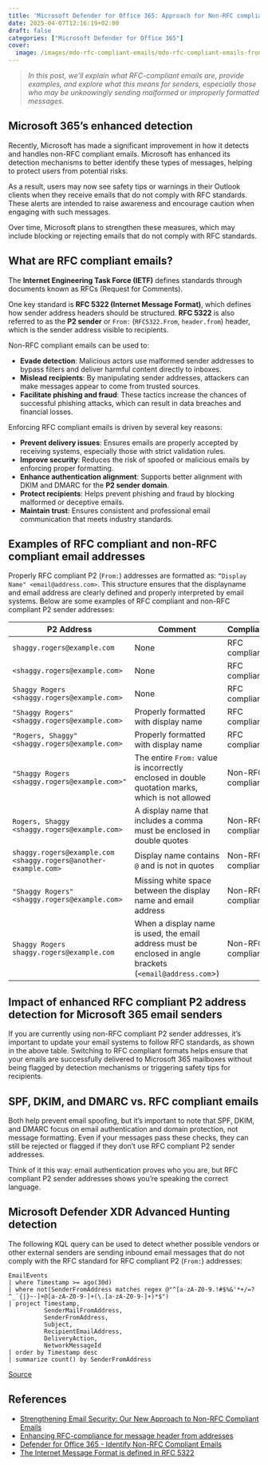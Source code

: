 ```yaml
---
title: 'Microsoft Defender for Office 365: Approach for Non-RFC compliant emails'
date: 2025-04-07T12:16:19+02:00
draft: false
categories: ["Microsoft Defender for Office 365"]
cover: 
  image: /images/mdo-rfc-compliant-emails/mdo-rfc-compliant-emails-front.png
---
```


> _In this post, we’ll explain what RFC-compliant emails are, provide examples, and explore what this means for senders, especially those who may be unknowingly sending malformed or improperly formatted messages._

## Microsoft 365’s enhanced detection
Recently, Microsoft has made a significant improvement in how it detects and handles non-RFC compliant emails. Microsoft has enhanced its detection mechanisms to better identify these types of messages, helping to protect users from potential risks.

As a result, users may now see safety tips or warnings in their Outlook clients when they receive emails that do not comply with RFC standards. These alerts are intended to raise awareness and encourage caution when engaging with such messages.

Over time, Microsoft plans to strengthen these measures, which may include blocking or rejecting emails that do not comply with RFC standards. 

## What are RFC compliant emails?
The **Internet Engineering Task Force (IETF)** defines standards through documents known as RFCs (Request for Comments).

One key standard is **RFC 5322 (Internet Message Format)**, which defines how sender address headers should be structured. **RFC 5322** is also referred to as the **P2 sender** or `From:` (`RFC5322.From`, `header.from`) header, which is the sender address visible to recipients.

Non-RFC compliant emails can be used to:

- **Evade detection**: Malicious actors use malformed sender addresses to bypass filters and deliver harmful content directly to inboxes.
- **Mislead recipients**: By manipulating sender addresses, attackers can make messages appear to come from trusted sources.
- **Facilitate phishing and fraud**: These tactics increase the chances of successful phishing attacks, which can result in data breaches and financial losses.

Enforcing RFC compliant emails is driven by several key reasons:

- **Prevent delivery issues**: Ensures emails are properly accepted by receiving systems, especially those with strict validation rules.
- **Improve security**: Reduces the risk of spoofed or malicious emails by enforcing proper formatting.
- **Enhance authentication alignment**: Supports better alignment with DKIM and DMARC for the **P2 sender domain**.
- **Protect recipients**: Helps prevent phishing and fraud by blocking malformed or deceptive emails.
- **Maintain trust**: Ensures consistent and professional email communication that meets industry standards.

## Examples of RFC compliant and non-RFC compliant email addresses
Properly RFC compliant P2 (`From:`) addresses are formatted as: `“Display Name" <email@address.com>`. This structure ensures that the displayname and email address are clearly defined and properly interpreted by email systems. Below are some examples of RFC compliant and non-RFC compliant P2 sender addresses:

| P2 Address                                                      | Comment                                                                                                    | Compliance        |
|----------                                                       |-------                                                                                                     |----------         |
| `shaggy.rogers@example.com`                                     | None                                                                                                       | RFC compliant     |
| `<shaggy.rogers@example.com>`                                   | None                                                                                                       | RFC compliant     |
| `Shaggy Rogers <shaggy.rogers@example.com>`                     | None                                                                                                       | RFC compliant     |
| `"Shaggy Rogers" <shaggy.rogers@example.com>`                   | Properly formatted with display name                                                                       | RFC compliant     |
| `"Rogers, Shaggy" <shaggy.rogers@example.com>`                  | Properly formatted with display name                                                                       | RFC compliant     |
| `"Shaggy Rogers <shaggy.rogers@example.com>"`                   | The entire `From:` value is incorrectly enclosed in double quotation marks, which is not allowed           | Non-RFC compliant |
| `Rogers, Shaggy <shaggy.rogers@example.com>`                    | A display name that includes a comma must be enclosed in double quotes                                     | Non-RFC compliant |
| `shaggy.rogers@example.com <shaggy.rogers@another-example.com>` | Display name contains `@` and is not in quotes                                                             | Non-RFC compliant |
| `"Shaggy Rogers"<shaggy.rogers@example.com>`                    | Missing white space between the display name and email address                                             | Non-RFC compliant |
| `Shaggy Rogers shaggy.rogers@example.com`                       | When a display name is used, the email address must be enclosed in angle brackets (`<email@address.com`>)  | Non-RFC compliant |

## Impact of enhanced RFC compliant P2 address detection for Microsoft 365 email senders
If you are currently using non-RFC compliant P2 sender addresses, it’s important to update your email systems to follow RFC standards, as shown in the above table. Switching to RFC compliant formats helps ensure that your emails are successfully delivered to Microsoft 365 mailboxes without being flagged by detection mechanisms or triggering safety tips for recipients.

## SPF, DKIM, and DMARC vs. RFC compliant emails
Both help prevent email spoofing, but it’s important to note that SPF, DKIM, and DMARC focus on email authentication and domain protection, not message formatting. Even if your messages pass these checks, they can still be rejected or flagged if they don’t use RFC compliant P2 sender addresses.

Think of it this way: email authentication proves who you are, but RFC compliant P2 sender addresses shows you’re speaking the correct language.

## Microsoft Defender XDR Advanced Hunting detection
The following KQL query can be used to detect whether possible vendors or other external senders are sending inbound email messages that do not comply with the RFC standard for RFC compliant P2 (`From:`) addresses:

```kql
EmailEvents
| where Timestamp >= ago(30d)
| where not(SenderFromAddress matches regex @"^[a-zA-Z0-9.!#$%&'*+/=?^_`{|}~-]+@[a-zA-Z0-9-]+(\.[a-zA-Z0-9-]+)*$")
| project Timestamp,
          SenderMailFromAddress,
          SenderFromAddress,
          Subject,
          RecipientEmailAddress,
          DeliveryAction,
          NetworkMessageId
| order by Timestamp desc
| summarize count() by SenderFromAddress
```

[Source](https://github.com/alexverboon/Hunting-Queries-Detection-Rules/blob/main/Defender%20For%20Office%20365/MDO-Non-RFC%20Compliant%20Emails.md)

## References
- [Strengthening Email Security: Our New Approach to Non-RFC Compliant Emails](https://techcommunity.microsoft.com/blog/microsoftdefenderforoffice365blog/strengthening-email-security-our-new-approach-to-non-rfc-compliant-emails/4338306)
- [Enhancing RFC-compliance for message header from addresses](https://support.hornetsecurity.com/hc/en-us/articles/22036971529617-Enhancing-RFC-compliance-for-message-header-from-addresses)
- [Defender for Office 365 - Identify Non-RFC Compliant Emails](https://github.com/alexverboon/Hunting-Queries-Detection-Rules/blob/main/Defender%20For%20Office%20365/MDO-Non-RFC%20Compliant%20Emails.md)
- [The Internet Message Format is defined in RFC 5322](https://www.rfc-editor.org/info/rfc5322)